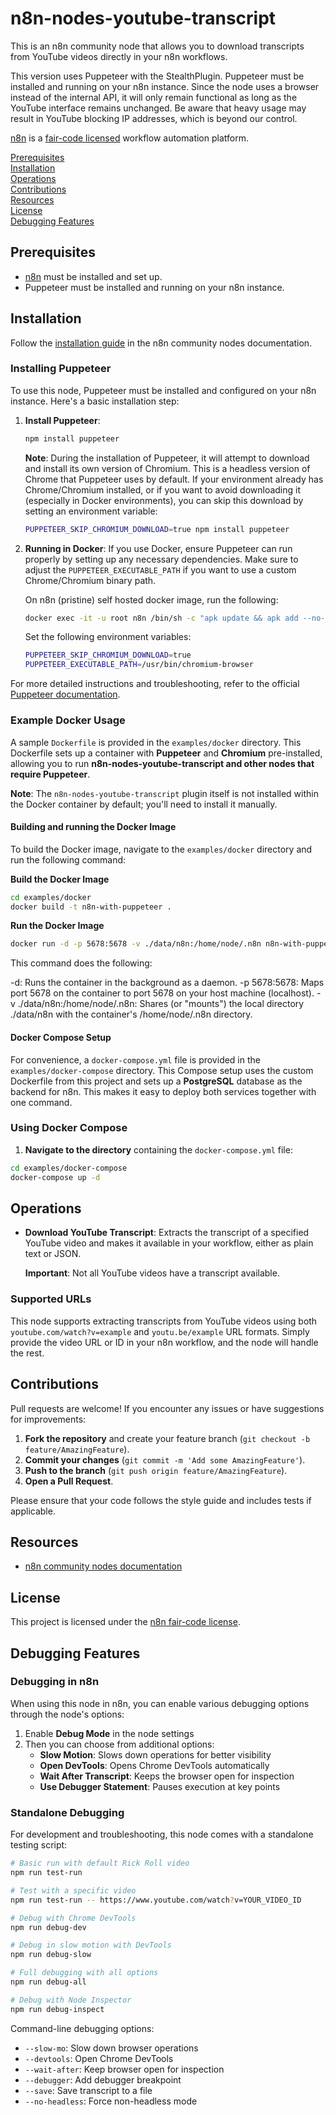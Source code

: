 # n8n-nodes-youtube-transcript

This is an n8n community node that allows you to download transcripts from YouTube videos directly in your n8n workflows.

This version uses Puppeteer with the StealthPlugin. Puppeteer must be installed and running on your n8n instance. Since the node uses a browser instead of the internal API, it will only remain functional as long as the YouTube interface remains unchanged. Be aware that heavy usage may result in YouTube blocking IP addresses, which is beyond our control.

[n8n](https://n8n.io/) is a [fair-code licensed](https://docs.n8n.io/reference/license/) workflow automation platform.

[Prerequisites](#prerequisites)  
[Installation](#installation)  
[Operations](#operations)  
[Contributions](#contributions)  
[Resources](#resources)  
[License](#license)  
[Debugging Features](#debugging-features)

## Prerequisites

- [n8n](https://n8n.io/) must be installed and set up.
- Puppeteer must be installed and running on your n8n instance.

## Installation

Follow the [installation guide](https://docs.n8n.io/integrations/community-nodes/installation/) in the n8n community nodes documentation.

### Installing Puppeteer

To use this node, Puppeteer must be installed and configured on your n8n instance. Here's a basic installation step:

1. **Install Puppeteer**:
	 ```bash
	 npm install puppeteer
	 ```

	 **Note**: During the installation of Puppeteer, it will attempt to download and install its own version of Chromium. This is a headless version of Chrome that Puppeteer uses by default. If your environment already has Chrome/Chromium installed, or if you want to avoid downloading it (especially in Docker environments), you can skip this download by setting an environment variable:

	 ```bash
	 PUPPETEER_SKIP_CHROMIUM_DOWNLOAD=true npm install puppeteer
	 ```

2. **Running in Docker**:
	 If you use Docker, ensure Puppeteer can run properly by setting up any necessary dependencies. Make sure to adjust the `PUPPETEER_EXECUTABLE_PATH` if you want to use a custom Chrome/Chromium binary path.

   On n8n (pristine) self hosted docker image, run the following:
   
	```bash
	docker exec -it -u root n8n /bin/sh -c "apk update && apk add --no-cache nmap && echo @edge http://nl.alpinelinux.org/alpine/edge/community >> /etc/apk/repositories && echo @edge http://nl.alpinelinux.org/alpine/edge/main >> /etc/apk/repositories && apk update && apk upgrade && apk add --no-cache udev chromium harfbuzz freetype ttf-freefont nss"
	```

	Set the following environment variables:

	```bash
 	PUPPETEER_SKIP_CHROMIUM_DOWNLOAD=true
 	PUPPETEER_EXECUTABLE_PATH=/usr/bin/chromium-browser
	```
 

For more detailed instructions and troubleshooting, refer to the official [Puppeteer documentation](https://pptr.dev/).

### Example Docker Usage

A sample `Dockerfile` is provided in the `examples/docker` directory. This Dockerfile sets up a container with **Puppeteer** and **Chromium** pre-installed, allowing you to run **n8n-nodes-youtube-transcript and other nodes that require Puppeteer**.

**Note**: The `n8n-nodes-youtube-transcript` plugin itself is not installed within the Docker container by default; you'll need to install it manually.

#### Building and running the Docker Image

To build the Docker image, navigate to the `examples/docker` directory and run the following command:

**Build the Docker Image**
```bash
cd examples/docker
docker build -t n8n-with-puppeteer .
```

**Run the Docker Image**
```bash
docker run -d -p 5678:5678 -v ./data/n8n:/home/node/.n8n n8n-with-puppeteer
```
This command does the following:

-d: Runs the container in the background as a daemon.
-p 5678:5678: Maps port 5678 on the container to port 5678 on your host machine (localhost).
-v ./data/n8n:/home/node/.n8n: Shares (or "mounts") the local directory ./data/n8n with the container's /home/node/.n8n directory.

#### Docker Compose Setup

For convenience, a `docker-compose.yml` file is provided in the `examples/docker-compose` directory. This Compose setup uses the custom Dockerfile from this project and sets up a **PostgreSQL** database as the backend for n8n. This makes it easy to deploy both services together with one command.

### Using Docker Compose

1. **Navigate to the directory** containing the `docker-compose.yml` file:

 ```bash
cd examples/docker-compose
docker-compose up -d 
```

## Operations

* **Download YouTube Transcript**: Extracts the transcript of a specified YouTube video and makes it available in your workflow, either as plain text or JSON.

	**Important**: Not all YouTube videos have a transcript available.

### Supported URLs

This node supports extracting transcripts from YouTube videos using both `youtube.com/watch?v=example` and `youtu.be/example` URL formats. Simply provide the video URL or ID in your n8n workflow, and the node will handle the rest.


## Contributions

Pull requests are welcome! If you encounter any issues or have suggestions for improvements:

1. **Fork the repository** and create your feature branch (`git checkout -b feature/AmazingFeature`).
2. **Commit your changes** (`git commit -m 'Add some AmazingFeature'`).
3. **Push to the branch** (`git push origin feature/AmazingFeature`).
4. **Open a Pull Request**.

Please ensure that your code follows the style guide and includes tests if applicable.

## Resources

* [n8n community nodes documentation](https://docs.n8n.io/integrations/community-nodes/)

## License

This project is licensed under the [n8n fair-code license](https://docs.n8n.io/reference/license/).

## Debugging Features

### Debugging in n8n

When using this node in n8n, you can enable various debugging options through the node's options:

1. Enable **Debug Mode** in the node settings
2. Then you can choose from additional options:
   - **Slow Motion**: Slows down operations for better visibility
   - **Open DevTools**: Opens Chrome DevTools automatically
   - **Wait After Transcript**: Keeps the browser open for inspection
   - **Use Debugger Statement**: Pauses execution at key points

### Standalone Debugging

For development and troubleshooting, this node comes with a standalone testing script:

```bash
# Basic run with default Rick Roll video
npm run test-run

# Test with a specific video
npm run test-run -- https://www.youtube.com/watch?v=YOUR_VIDEO_ID

# Debug with Chrome DevTools
npm run debug-dev

# Debug in slow motion with DevTools
npm run debug-slow

# Full debugging with all options
npm run debug-all

# Debug with Node Inspector
npm run debug-inspect
```

Command-line debugging options:
- `--slow-mo`: Slow down browser operations
- `--devtools`: Open Chrome DevTools
- `--wait-after`: Keep browser open for inspection
- `--debugger`: Add debugger breakpoint
- `--save`: Save transcript to a file
- `--no-headless`: Force non-headless mode
